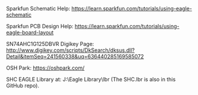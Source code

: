 Sparkfun Schematic Help: https://learn.sparkfun.com/tutorials/using-eagle-schematic

Sparkfun PCB Design Help: https://learn.sparkfun.com/tutorials/using-eagle-board-layout

SN74AHC1G125DBVR Digikey Page: http://www.digikey.com/scripts/DkSearch/dksus.dll?Detail&itemSeq=241560338&uq=636440285169585072

OSH Park: https://oshpark.com/

SHC EAGLE Library at: J:\Eagle Library\lbr (The SHC.lbr is also in this GitHub repo).
